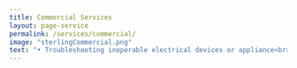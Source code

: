 ```yaml
---
title: Commercial Services
layout: page-service
permalink: /services/commercial/
image: "sterlingCommercial.png"
text: "• Troubleshooting inoperable electrical devices or appliance<br>• Add a circuit<br>• Replace old outlets<br>• Add dimmers, light switches or occupancy sensors<br>• Add new appliance circuit<br>• Replace or add new light fixture(s)<br>• Install smoke detectors<br>• Install CO sensors<br>• Add electric heaters"
---
```

